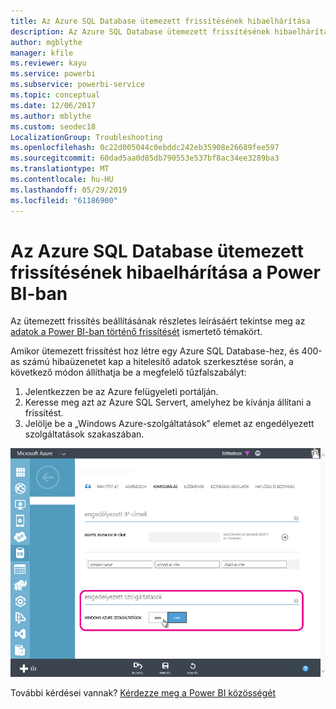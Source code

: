 ```yaml
---
title: Az Azure SQL Database ütemezett frissítésének hibaelhárítása
description: Az Azure SQL Database ütemezett frissítésének hibaelhárítása a Power BI-ban
author: mgblythe
manager: kfile
ms.reviewer: kayu
ms.service: powerbi
ms.subservice: powerbi-service
ms.topic: conceptual
ms.date: 12/06/2017
ms.author: mblythe
ms.custom: seodec18
LocalizationGroup: Troubleshooting
ms.openlocfilehash: 0c22d005044c0ebddc242eb35908e26689fee597
ms.sourcegitcommit: 60dad5aa0d85db790553e537bf8ac34ee3289ba3
ms.translationtype: MT
ms.contentlocale: hu-HU
ms.lasthandoff: 05/29/2019
ms.locfileid: "61186900"
---
```

# <a name="troubleshooting-scheduled-refresh-for-azure-sql-databases-in-power-bi"></a>Az Azure SQL Database ütemezett frissítésének hibaelhárítása a Power BI-ban
Az ütemezett frissítés beállításának részletes leírásáért tekintse meg az [adatok a Power BI-ban történő frissítését](refresh-data.md) ismertető témakört.

Amikor ütemezett frissítést hoz létre egy Azure SQL Database-hez, és 400-as számú hibaüzenetet kap a hitelesítő adatok szerkesztése során, a következő módon állíthatja be a megfelelő tűzfalszabályt:

1. Jelentkezzen be az Azure felügyeleti portálján.
2. Keresse meg azt az Azure SQL Servert, amelyhez be kívánja állítani a frissítést.
3. Jelölje be a „Windows Azure-szolgáltatások” elemet az engedélyezett szolgáltatások szakaszában.

![Engedélyezett Azure-szolgáltatások](media/service-admin-troubleshooting-scheduled-refresh-azure-sql-databases/azurerefresh.png)  

További kérdései vannak? [Kérdezze meg a Power BI közösségét](http://community.powerbi.com/)

